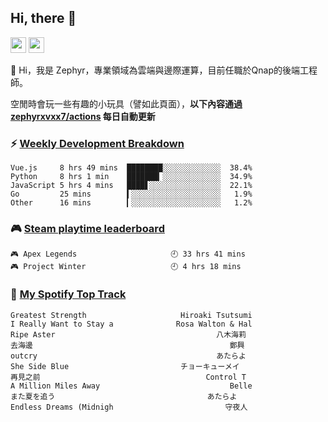 <!--
**zephyrxvxx7/zephyrxvxx7** is a ✨ _special_ ✨ repository because its `README.md` (this file) appears on your GitHub profile.

Here are some ideas to get you started:

- 🔭 I’m currently working on ...
- 🌱 I’m currently learning ...
- 👯 I’m looking to collaborate on ...
- 🤔 I’m looking for help with ...
- 💬 Ask me about ...
- 📫 How to reach me: ...
- 😄 Pronouns: ...
- ⚡ Fun fact: ...
-->

## Hi, there 👋

<a href="https://www.instagram.com/zephyrxvxx7/"><img src="https://img.shields.io/badge/instagram-3f729b?&style=for-the-badge&logo=instagram&logoColor=white" height=25></a>
<a href="https://zephyrxvxx7.me/"><img src="https://img.shields.io/badge/blog-gray?&style=for-the-badge&logo=hexo&logoColor=white" height=25></a>

👋 Hi，我是 Zephyr，專業領域為雲端與邊際運算，目前任職於Qnap的後端工程師。

空閒時會玩一些有趣的小玩具（譬如此頁面），**以下內容通過 [zephyrxvxx7/actions](https://github.com/zephyrxvxx7/zephyrxvxx7/actions) 每日自動更新**

### ⚡ [Weekly Development Breakdown](https://gist.github.com/zephyrxvxx7/ee1787313f0772b51494d051b5edde7f)

<!-- code_time start -->

```text
Vue.js     8 hrs 49 mins  ████████░░░░░░░░░░░░░  38.4%
Python     8 hrs 1 min    ███████▎░░░░░░░░░░░░░  34.9%
JavaScript 5 hrs 4 mins   ████▋░░░░░░░░░░░░░░░░  22.1%
Go         25 mins        ▍░░░░░░░░░░░░░░░░░░░░   1.9%
Other      16 mins        ▎░░░░░░░░░░░░░░░░░░░░   1.2%
```

<!-- code_time end -->

### 🎮 [Steam playtime leaderboard](https://gist.github.com/zephyrxvxx7/f77b8978877f959b69d84723c43a4a64)

<!-- steam_time start -->

```text
🎮 Apex Legends                     🕘 33 hrs 41 mins
🎮 Project Winter                   🕘 4 hrs 18 mins
```

<!-- steam_time end -->

### 🎵 [My Spotify Top Track](https://gist.github.com/zephyrxvxx7/fe159fde5ec9ebea27e03dd63a71e78f)

<!-- spotify_track start -->

```text
Greatest Strength                     Hiroaki Tsutsumi
I Really Want to Stay a              Rosa Walton & Hal
Ripe Aster                                    八木海莉
去海邊                                            鄭興
outcry                                        あたらよ
She Side Blue                         チョーキューメイ
再見之前                                     Control T
A Million Miles Away                             Belle
また夏を追う                                  あたらよ
Endless Dreams (Midnigh                         守夜人
```

<!-- spotify_track end -->
